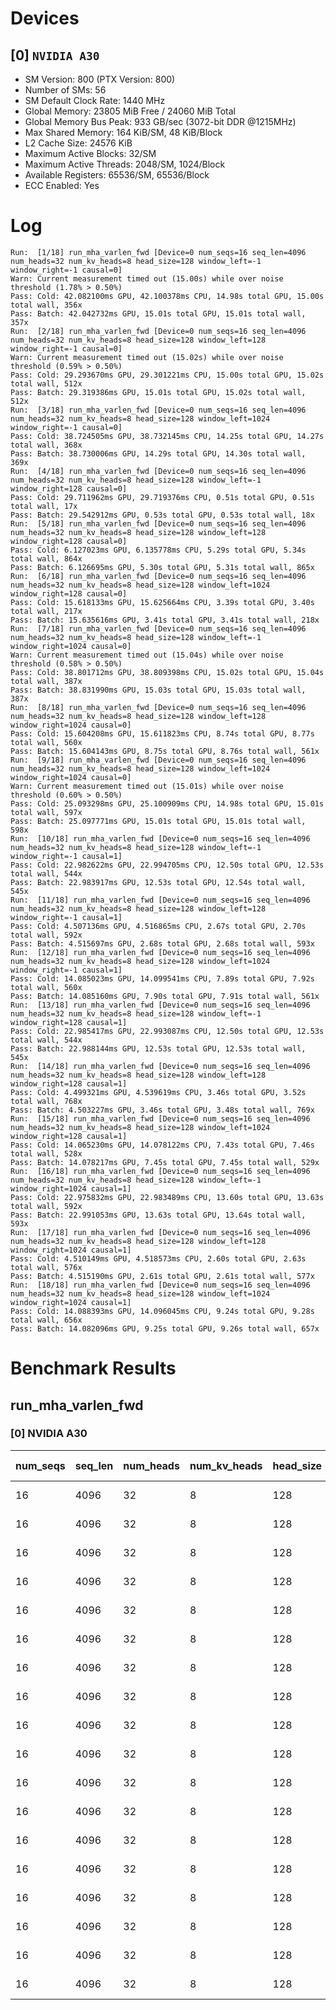 # Devices

## [0] `NVIDIA A30`
* SM Version: 800 (PTX Version: 800)
* Number of SMs: 56
* SM Default Clock Rate: 1440 MHz
* Global Memory: 23805 MiB Free / 24060 MiB Total
* Global Memory Bus Peak: 933 GB/sec (3072-bit DDR @1215MHz)
* Max Shared Memory: 164 KiB/SM, 48 KiB/Block
* L2 Cache Size: 24576 KiB
* Maximum Active Blocks: 32/SM
* Maximum Active Threads: 2048/SM, 1024/Block
* Available Registers: 65536/SM, 65536/Block
* ECC Enabled: Yes

# Log

```
Run:  [1/18] run_mha_varlen_fwd [Device=0 num_seqs=16 seq_len=4096 num_heads=32 num_kv_heads=8 head_size=128 window_left=-1 window_right=-1 causal=0]
Warn: Current measurement timed out (15.00s) while over noise threshold (1.78% > 0.50%)
Pass: Cold: 42.082100ms GPU, 42.100378ms CPU, 14.98s total GPU, 15.00s total wall, 356x 
Pass: Batch: 42.042732ms GPU, 15.01s total GPU, 15.01s total wall, 357x
Run:  [2/18] run_mha_varlen_fwd [Device=0 num_seqs=16 seq_len=4096 num_heads=32 num_kv_heads=8 head_size=128 window_left=128 window_right=-1 causal=0]
Warn: Current measurement timed out (15.02s) while over noise threshold (0.59% > 0.50%)
Pass: Cold: 29.293670ms GPU, 29.301221ms CPU, 15.00s total GPU, 15.02s total wall, 512x 
Pass: Batch: 29.319386ms GPU, 15.01s total GPU, 15.02s total wall, 512x
Run:  [3/18] run_mha_varlen_fwd [Device=0 num_seqs=16 seq_len=4096 num_heads=32 num_kv_heads=8 head_size=128 window_left=1024 window_right=-1 causal=0]
Pass: Cold: 38.724505ms GPU, 38.732145ms CPU, 14.25s total GPU, 14.27s total wall, 368x 
Pass: Batch: 38.730006ms GPU, 14.29s total GPU, 14.30s total wall, 369x
Run:  [4/18] run_mha_varlen_fwd [Device=0 num_seqs=16 seq_len=4096 num_heads=32 num_kv_heads=8 head_size=128 window_left=-1 window_right=128 causal=0]
Pass: Cold: 29.711962ms GPU, 29.719376ms CPU, 0.51s total GPU, 0.51s total wall, 17x 
Pass: Batch: 29.542912ms GPU, 0.53s total GPU, 0.53s total wall, 18x
Run:  [5/18] run_mha_varlen_fwd [Device=0 num_seqs=16 seq_len=4096 num_heads=32 num_kv_heads=8 head_size=128 window_left=128 window_right=128 causal=0]
Pass: Cold: 6.127023ms GPU, 6.135778ms CPU, 5.29s total GPU, 5.34s total wall, 864x 
Pass: Batch: 6.126695ms GPU, 5.30s total GPU, 5.31s total wall, 865x
Run:  [6/18] run_mha_varlen_fwd [Device=0 num_seqs=16 seq_len=4096 num_heads=32 num_kv_heads=8 head_size=128 window_left=1024 window_right=128 causal=0]
Pass: Cold: 15.618133ms GPU, 15.625664ms CPU, 3.39s total GPU, 3.40s total wall, 217x 
Pass: Batch: 15.635616ms GPU, 3.41s total GPU, 3.41s total wall, 218x
Run:  [7/18] run_mha_varlen_fwd [Device=0 num_seqs=16 seq_len=4096 num_heads=32 num_kv_heads=8 head_size=128 window_left=-1 window_right=1024 causal=0]
Warn: Current measurement timed out (15.04s) while over noise threshold (0.58% > 0.50%)
Pass: Cold: 38.801712ms GPU, 38.809398ms CPU, 15.02s total GPU, 15.04s total wall, 387x 
Pass: Batch: 38.831990ms GPU, 15.03s total GPU, 15.03s total wall, 387x
Run:  [8/18] run_mha_varlen_fwd [Device=0 num_seqs=16 seq_len=4096 num_heads=32 num_kv_heads=8 head_size=128 window_left=128 window_right=1024 causal=0]
Pass: Cold: 15.604208ms GPU, 15.611823ms CPU, 8.74s total GPU, 8.77s total wall, 560x 
Pass: Batch: 15.604143ms GPU, 8.75s total GPU, 8.76s total wall, 561x
Run:  [9/18] run_mha_varlen_fwd [Device=0 num_seqs=16 seq_len=4096 num_heads=32 num_kv_heads=8 head_size=128 window_left=1024 window_right=1024 causal=0]
Warn: Current measurement timed out (15.01s) while over noise threshold (0.60% > 0.50%)
Pass: Cold: 25.093298ms GPU, 25.100909ms CPU, 14.98s total GPU, 15.01s total wall, 597x 
Pass: Batch: 25.097771ms GPU, 15.01s total GPU, 15.01s total wall, 598x
Run:  [10/18] run_mha_varlen_fwd [Device=0 num_seqs=16 seq_len=4096 num_heads=32 num_kv_heads=8 head_size=128 window_left=-1 window_right=-1 causal=1]
Pass: Cold: 22.982622ms GPU, 22.994705ms CPU, 12.50s total GPU, 12.53s total wall, 544x 
Pass: Batch: 22.983917ms GPU, 12.53s total GPU, 12.54s total wall, 545x
Run:  [11/18] run_mha_varlen_fwd [Device=0 num_seqs=16 seq_len=4096 num_heads=32 num_kv_heads=8 head_size=128 window_left=128 window_right=-1 causal=1]
Pass: Cold: 4.507136ms GPU, 4.516865ms CPU, 2.67s total GPU, 2.70s total wall, 592x 
Pass: Batch: 4.515697ms GPU, 2.68s total GPU, 2.68s total wall, 593x
Run:  [12/18] run_mha_varlen_fwd [Device=0 num_seqs=16 seq_len=4096 num_heads=32 num_kv_heads=8 head_size=128 window_left=1024 window_right=-1 causal=1]
Pass: Cold: 14.085023ms GPU, 14.099541ms CPU, 7.89s total GPU, 7.92s total wall, 560x 
Pass: Batch: 14.085160ms GPU, 7.90s total GPU, 7.91s total wall, 561x
Run:  [13/18] run_mha_varlen_fwd [Device=0 num_seqs=16 seq_len=4096 num_heads=32 num_kv_heads=8 head_size=128 window_left=-1 window_right=128 causal=1]
Pass: Cold: 22.985417ms GPU, 22.993087ms CPU, 12.50s total GPU, 12.53s total wall, 544x 
Pass: Batch: 22.988144ms GPU, 12.53s total GPU, 12.53s total wall, 545x
Run:  [14/18] run_mha_varlen_fwd [Device=0 num_seqs=16 seq_len=4096 num_heads=32 num_kv_heads=8 head_size=128 window_left=128 window_right=128 causal=1]
Pass: Cold: 4.499321ms GPU, 4.539619ms CPU, 3.46s total GPU, 3.52s total wall, 768x 
Pass: Batch: 4.503227ms GPU, 3.46s total GPU, 3.48s total wall, 769x
Run:  [15/18] run_mha_varlen_fwd [Device=0 num_seqs=16 seq_len=4096 num_heads=32 num_kv_heads=8 head_size=128 window_left=1024 window_right=128 causal=1]
Pass: Cold: 14.065230ms GPU, 14.078122ms CPU, 7.43s total GPU, 7.46s total wall, 528x 
Pass: Batch: 14.078217ms GPU, 7.45s total GPU, 7.45s total wall, 529x
Run:  [16/18] run_mha_varlen_fwd [Device=0 num_seqs=16 seq_len=4096 num_heads=32 num_kv_heads=8 head_size=128 window_left=-1 window_right=1024 causal=1]
Pass: Cold: 22.975832ms GPU, 22.983489ms CPU, 13.60s total GPU, 13.63s total wall, 592x 
Pass: Batch: 22.991053ms GPU, 13.63s total GPU, 13.64s total wall, 593x
Run:  [17/18] run_mha_varlen_fwd [Device=0 num_seqs=16 seq_len=4096 num_heads=32 num_kv_heads=8 head_size=128 window_left=128 window_right=1024 causal=1]
Pass: Cold: 4.510149ms GPU, 4.518573ms CPU, 2.60s total GPU, 2.63s total wall, 576x 
Pass: Batch: 4.515190ms GPU, 2.61s total GPU, 2.61s total wall, 577x
Run:  [18/18] run_mha_varlen_fwd [Device=0 num_seqs=16 seq_len=4096 num_heads=32 num_kv_heads=8 head_size=128 window_left=1024 window_right=1024 causal=1]
Pass: Cold: 14.088393ms GPU, 14.096045ms CPU, 9.24s total GPU, 9.28s total wall, 656x 
Pass: Batch: 14.082096ms GPU, 9.25s total GPU, 9.26s total wall, 657x
```

# Benchmark Results

## run_mha_varlen_fwd

### [0] NVIDIA A30

| num_seqs | seq_len | num_heads | num_kv_heads | head_size | window_left | window_right | causal |  Q Tensor   |  K Tensor   |  V Tensor   |   Output    | Tokens |  Est. FLOPS   | Memory Usage | Samples | CPU Time  | Noise  | GPU Time  | Noise | Elem/s  | GlobalMem BW | BWUtil | Samples | Batch GPU |
|----------|---------|-----------|--------------|-----------|-------------|--------------|--------|-------------|-------------|-------------|-------------|--------|---------------|--------------|---------|-----------|--------|-----------|-------|---------|--------------|--------|---------|-----------|
|       16 |    4096 |        32 |            8 |       128 |          -1 |           -1 |      0 | 512.000 MiB | 128.000 MiB | 128.000 MiB | 512.000 MiB |  65536 | 2199023255552 |         1280 |    356x | 42.100 ms |  1.84% | 42.082 ms | 1.78% |  1.557M |  31.894 GB/s |  3.42% |    357x | 42.043 ms |
|       16 |    4096 |        32 |            8 |       128 |         128 |           -1 |      0 | 512.000 MiB | 128.000 MiB | 128.000 MiB | 512.000 MiB |  65536 | 2199023255552 |         1280 |    512x | 29.301 ms |  0.59% | 29.294 ms | 0.59% |  2.237M |  45.818 GB/s |  4.91% |    512x | 29.319 ms |
|       16 |    4096 |        32 |            8 |       128 |        1024 |           -1 |      0 | 512.000 MiB | 128.000 MiB | 128.000 MiB | 512.000 MiB |  65536 | 2199023255552 |         1280 |    368x | 38.732 ms |  0.64% | 38.725 ms | 0.64% |  1.692M |  34.660 GB/s |  3.71% |    369x | 38.730 ms |
|       16 |    4096 |        32 |            8 |       128 |          -1 |          128 |      0 | 512.000 MiB | 128.000 MiB | 128.000 MiB | 512.000 MiB |  65536 | 2199023255552 |         1280 |     17x | 29.719 ms |  0.50% | 29.712 ms | 0.49% |  2.206M |  45.173 GB/s |  4.84% |     18x | 29.543 ms |
|       16 |    4096 |        32 |            8 |       128 |         128 |          128 |      0 | 512.000 MiB | 128.000 MiB | 128.000 MiB | 512.000 MiB |  65536 | 2199023255552 |         1280 |    864x |  6.136 ms |  0.97% |  6.127 ms | 0.68% | 10.696M | 219.059 GB/s | 23.48% |    865x |  6.127 ms |
|       16 |    4096 |        32 |            8 |       128 |        1024 |          128 |      0 | 512.000 MiB | 128.000 MiB | 128.000 MiB | 512.000 MiB |  65536 | 2199023255552 |         1280 |    217x | 15.626 ms |  0.50% | 15.618 ms | 0.50% |  4.196M |  85.937 GB/s |  9.21% |    218x | 15.636 ms |
|       16 |    4096 |        32 |            8 |       128 |          -1 |         1024 |      0 | 512.000 MiB | 128.000 MiB | 128.000 MiB | 512.000 MiB |  65536 | 2199023255552 |         1280 |    387x | 38.809 ms |  0.58% | 38.802 ms | 0.58% |  1.689M |  34.591 GB/s |  3.71% |    387x | 38.832 ms |
|       16 |    4096 |        32 |            8 |       128 |         128 |         1024 |      0 | 512.000 MiB | 128.000 MiB | 128.000 MiB | 512.000 MiB |  65536 | 2199023255552 |         1280 |    560x | 15.612 ms |  0.58% | 15.604 ms | 0.58% |  4.200M |  86.014 GB/s |  9.22% |    561x | 15.604 ms |
|       16 |    4096 |        32 |            8 |       128 |        1024 |         1024 |      0 | 512.000 MiB | 128.000 MiB | 128.000 MiB | 512.000 MiB |  65536 | 2199023255552 |         1280 |    597x | 25.101 ms |  0.61% | 25.093 ms | 0.60% |  2.612M |  53.487 GB/s |  5.73% |    598x | 25.098 ms |
|       16 |    4096 |        32 |            8 |       128 |          -1 |           -1 |      1 | 512.000 MiB | 128.000 MiB | 128.000 MiB | 512.000 MiB |  65536 | 2199023255552 |         1280 |    544x | 22.995 ms |  0.81% | 22.983 ms | 0.71% |  2.852M |  58.400 GB/s |  6.26% |    545x | 22.984 ms |
|       16 |    4096 |        32 |            8 |       128 |         128 |           -1 |      1 | 512.000 MiB | 128.000 MiB | 128.000 MiB | 512.000 MiB |  65536 | 2199023255552 |         1280 |    592x |  4.517 ms |  1.36% |  4.507 ms | 0.68% | 14.540M | 297.789 GB/s | 31.91% |    593x |  4.516 ms |
|       16 |    4096 |        32 |            8 |       128 |        1024 |           -1 |      1 | 512.000 MiB | 128.000 MiB | 128.000 MiB | 512.000 MiB |  65536 | 2199023255552 |         1280 |    560x | 14.100 ms |  1.32% | 14.085 ms | 0.68% |  4.653M |  95.291 GB/s | 10.21% |    561x | 14.085 ms |
|       16 |    4096 |        32 |            8 |       128 |          -1 |          128 |      1 | 512.000 MiB | 128.000 MiB | 128.000 MiB | 512.000 MiB |  65536 | 2199023255552 |         1280 |    544x | 22.993 ms |  0.60% | 22.985 ms | 0.60% |  2.851M |  58.393 GB/s |  6.26% |    545x | 22.988 ms |
|       16 |    4096 |        32 |            8 |       128 |         128 |          128 |      1 | 512.000 MiB | 128.000 MiB | 128.000 MiB | 512.000 MiB |  65536 | 2199023255552 |         1280 |    768x |  4.540 ms | 10.03% |  4.499 ms | 0.96% | 14.566M | 298.307 GB/s | 31.97% |    769x |  4.503 ms |
|       16 |    4096 |        32 |            8 |       128 |        1024 |          128 |      1 | 512.000 MiB | 128.000 MiB | 128.000 MiB | 512.000 MiB |  65536 | 2199023255552 |         1280 |    528x | 14.078 ms |  1.03% | 14.065 ms | 0.61% |  4.659M |  95.425 GB/s | 10.23% |    529x | 14.078 ms |
|       16 |    4096 |        32 |            8 |       128 |          -1 |         1024 |      1 | 512.000 MiB | 128.000 MiB | 128.000 MiB | 512.000 MiB |  65536 | 2199023255552 |         1280 |    592x | 22.983 ms |  0.73% | 22.976 ms | 0.73% |  2.852M |  58.417 GB/s |  6.26% |    593x | 22.991 ms |
|       16 |    4096 |        32 |            8 |       128 |         128 |         1024 |      1 | 512.000 MiB | 128.000 MiB | 128.000 MiB | 512.000 MiB |  65536 | 2199023255552 |         1280 |    576x |  4.519 ms |  0.93% |  4.510 ms | 0.74% | 14.531M | 297.590 GB/s | 31.89% |    577x |  4.515 ms |
|       16 |    4096 |        32 |            8 |       128 |        1024 |         1024 |      1 | 512.000 MiB | 128.000 MiB | 128.000 MiB | 512.000 MiB |  65536 | 2199023255552 |         1280 |    656x | 14.096 ms |  0.61% | 14.088 ms | 0.61% |  4.652M |  95.268 GB/s | 10.21% |    657x | 14.082 ms |
